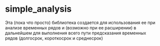 # simple_analysis
Эта (пока что просто) библиотека создается для использования ее при анализе временных рядов и (возможно при ее расширении) в дальнейшем для выполнения всего пути предсказания временных рядов (долгосрок, короткосрок и среднесрок)
